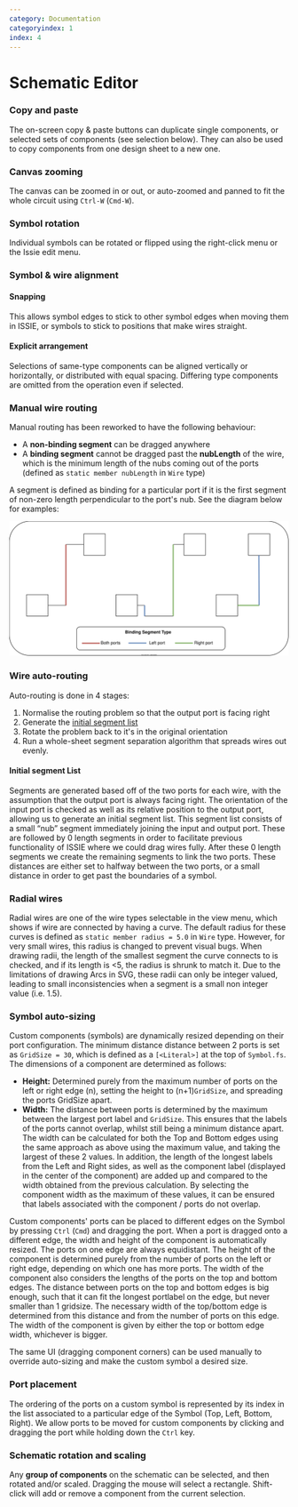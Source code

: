 ```yaml
---
category: Documentation
categoryindex: 1
index: 4
---
```


# Schematic Editor

### Copy and paste

The on-screen copy & paste buttons can duplicate single components, or selected sets of components (see selection below). They can also be used to copy components from one design sheet to a new one.

### Canvas zooming

The canvas can be zoomed in or out, or auto-zoomed and panned to fit the whole circuit using `Ctrl-W` (`Cmd-W`).

### Symbol rotation

Individual symbols can be rotated or flipped using the right-click menu or the Issie edit menu.


### Symbol & wire alignment

#### Snapping

This allows symbol edges to stick to other symbol edges when moving them in ISSIE, or symbols to stick to positions that make wires straight.

#### Explicit arrangement

Selections of same-type components can be aligned vertically or horizontally, or distributed with equal spacing. Differing type components are omitted from the operation even if selected.

### Manual wire routing

Manual routing has been reworked to have the following behaviour:

- A **non-binding segment** can be dragged anywhere
- A **binding segment** cannot be dragged past the **nubLength** of the wire, which is the minimum length of the nubs coming out of the ports (defined as `static member nubLength` in `Wire` type)

A segment is defined as binding for a particular port if it is the first segment of non-zero length perpendicular to the port's nub. See the diagram below for examples:

![binding_segments_examples](img/analysis/bindingSegment.svg)

### Wire auto-routing

Auto-routing is done in 4 stages:

1. Normalise the routing problem so that the output port is facing right
2. Generate the [initial segment list](#initial-segment-list)
3. Rotate the problem back to it's in the original orientation
4. Run a whole-sheet segment separation algorithm that spreads wires out evenly.

#### Initial segment List

Segments are generated based off of the two ports for each wire, with the assumption that the output port is always facing right. The orientation of the input port is checked as well as its relative position to the output port, allowing us to generate an initial segment list. This segment list consists of a small “nub” segment immediately joining the input and output port. These are followed by 0 length segments in order to facilitate previous functionality of ISSIE where we could drag wires fully. After these 0 length segments we create the remaining segments to link the two ports. These distances are either set to halfway between the two ports, or a small distance in order to get past the boundaries of a symbol.


### Radial wires

Radial wires are one of the wire types selectable in the view menu, which shows if wire are connected by having a curve. The default radius for these curves is defined as `static member radius = 5.0` in `Wire` type. However, for very small wires, this radius is changed to prevent visual bugs. When drawing radii, the length of the smallest segment the curve connects to is checked, and if its length is <5, the radius is shrunk to match it. Due to the limitations of drawing Arcs in SVG, these radii can only be integer valued, leading to small inconsistencies when a segment is a small non integer value (i.e. 1.5).


### Symbol auto-sizing

Custom components (symbols) are dynamically resized depending on their port configuration. The minimum distance distance between 2 ports is set as `GridSize = 30`, which is defined as a `[<Literal>]` at the top of `Symbol.fs`. The dimensions of a component are determined as follows:

- **Height:** Determined purely from the maximum number of ports on the left or right edge (n), setting the height to (n+1)`GridSize`, and spreading the ports GridSize apart.
- **Width:** The distance between ports is determined by the maximum between the largest port label and `GridSize`. This ensures that the labels of the ports cannot overlap, whilst still being a minimum distance apart. The width can be calculated for both the Top and Bottom edges using the same approach as above using the maximum value, and taking the largest of these 2 values. In addition, the length of the longest labels from the Left and Right sides, as well as the component label (displayed in the center of the component) are added up and compared to the width obtained from the previous calculation. By selecting the component width as the maximum of these values, it can be ensured that labels associated with the component / ports do not overlap.

Custom components' ports can be placed to different edges on the Symbol by pressing `Ctrl` (`Cmd`) and dragging the port.
When a port is dragged onto a different edge, the width and height of the component is automatically resized. The ports on one edge are always equidistant. The height of the component is determined purely from the number of ports on the left or right edge, depending on which one has more ports. The width of the component also considers the lengths of the ports on the top and bottom edges. The distance between ports on the top and bottom edges is big enough, such that it can fit the longest portlabel on the edge, but never smaller than 1 gridsize. The necessary width of the top/bottom edge is determined from this distance and from the number of ports on this edge. The width of the component is given by either the top or bottom edge width, whichever is bigger.

The same UI (dragging component corners) can be used manually to override auto-sizing and make the custom symbol a desired size.

### Port placement

The ordering of the ports on  a custom symbol is represented by its index in the list associated to a particular edge of the Symbol (Top, Left, Bottom, Right). We allow ports to be moved for custom components by clicking and dragging the port while holding down the `Ctrl` key. 

### Schematic rotation and scaling

Any **group of components** on the schematic can be selected, and then rotated and/or scaled. Dragging the mouse will select a rectangle. Shift-click will add or remove a component from the current  selection.
